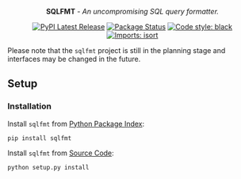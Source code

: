 <p align="center"><strong>SQLFMT</strong> - <em>An uncompromising SQL query formatter.</em></p>

<p align="center">
    <a href="https://pypi.org/project/sqlfmt/"><img alt="PyPI Latest Release" src="https://img.shields.io/pypi/v/sqlfmt.svg"></a>
    <a href="https://pypi.org/project/sqlfmt/"><img alt="Package Status" src="https://img.shields.io/pypi/status/sqlfmt.svg"></a>
    <a href="https://github.com/psf/black/"><img alt="Code style: black" src="https://img.shields.io/badge/code%20style-black-000000.svg"></a>
    <a href="https://pycqa.github.io/isort/"><img alt="Imports: isort" src="https://img.shields.io/badge/%20imports-isort-%231674b1"></a>
</p>

Please note that the `sqlfmt` project is still in the planning stage and interfaces may be changed in the future.

## Setup

### Installation

Install `sqlfmt` from [Python Package Index](https://pypi.org/project/sqlfmt/):

```
pip install sqlfmt
```

Install `sqlfmt` from [Source Code](https://github.com/HH-MWB/sqlfmt):

```
python setup.py install
```
